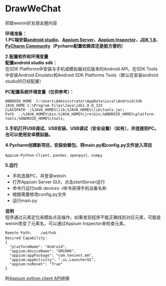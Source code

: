 # DrawWeChat
抓取weixin好友朋友圈内容


**环境准备：**  
**1.PC端安装[android studio](https://developer.android.com/studio)、[Appium Server](https://github.com/appium/appium-desktop/releases)、[Appium Inspector](https://github.com/appium/appium-inspector/releases)、[JDK 1.8](https://www.oracle.com/java/technologies/downloads/#jdk18-windows)、[PyCharm Community](https://www.jetbrains.com/zh-cn/pycharm/download/#section=windows)（Pycharm配置依赖库还是挺方便的）**  

**2.配置软件和环境变量**  
**配置android studio sdk：**  
在SDK Platforms中安装与手机或模拟器对应版本的Android API，在SDK Tools中安装Android Emulator和Android SDK Platforms Tools（默认在安装android studio时已经配置）  

**PC配置系统环境变量（仅供参考）：**
```
ANDROID_HOME  C:\Users\Administrator\AppData\Local\Android\Sdk  
JAVA_HOME C:\Program Files\Java\jdk1.8.0_333  
CLASSPATH .;%JAVA_HOME%\lib;%JAVA_HOME%\lib\tools.jar;  
Path  .;%JAVA_HOME%\bin;%JAVA_HOME%\jre\bin;%ANDROID_HOME%\platform-tools;%ANDROID_HOME%\tools;  
```

**3.手机打开USB调试、USB安装、USB调试（安全设置）（如有），并连接到PC。也可以使用安卓模拟器。**

**4.Pycharm创建新项目，安装依赖包，将main.py和config.py文件放入项目**  
```
Appium-Python-Client、pandas、openpyxl、numpy
```
**5.运行**  
- 手机连接PC，并登录weixin
- 打开Appium Server GUI，点击*startServer*运行
- 命令行运行*adb devices -l*命令获得手机设备名称
- 根据需要修改config.py文件
- 运行main.py

**说明**  
程序通过元素定位来模拟点击操作，如果发现程序不能正确找到对应元素，可能是weixin改变了元素名，可以通过Appium Inspector来检查元素。
```
Remote Path:    /wd/hub  
Desired Capability：
{
  "platformName": "Android",
  "appium:deviceName": "GM1900",
  "appium:appPackage": "com.tencent.mm",
  "appium:appActivity": ".ui.LauncherUI",
  "appium:noReset": "True"
}
```
附[Appium python client API](https://appium.github.io/python-client-sphinx/index.html)链接
